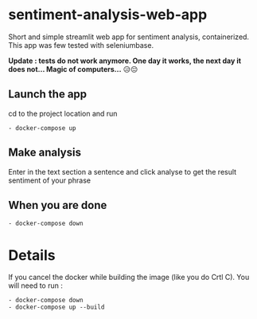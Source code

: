 # sentiment-analysis-web-app

Short and simple streamlit web app for sentiment analysis, containerized.
This app was few tested with seleniumbase.

**Update : tests do not work anymore. One day it works, the next day it does not... Magic of computers...** 😥😔

## Launch the app

cd to the project location and run

    - docker-compose up
  
## Make analysis 

Enter in the text section a sentence and click analyse to get the result sentiment of your phrase

## When you are done

    - docker-compose down

# Details

If you cancel the docker while building the image (like you do Crtl C). You will need to run :

    - docker-compose down
    - docker-compose up --build
